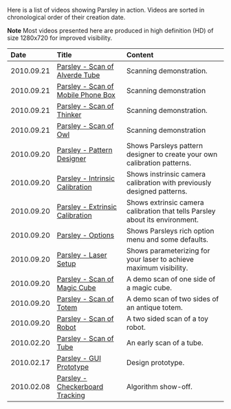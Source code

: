 Here is a list of videos showing Parsley in action. Videos are sorted in chronological order of their creation date.

**Note** Most videos presented here are produced in high definition (HD) of size 1280x720 for improved visibility.

| **Date**     | **Title** | **Content** |
|:-------------|:----------|:------------|
| 2010.09.21   | [Parsley - Scan of Alverde Tube](http://www.youtube.com/watch?v=sM3Re0pYu4c)| Scanning demonstration.|
| 2010.09.21   | [Parsley - Scan of Mobile Phone Box](http://www.youtube.com/watch?v=Nmu-038qYmo)| Scanning demonstration|
| 2010.09.21   | [Parsley - Scan of Thinker](http://www.youtube.com/watch?v=eoAHd45ZEqs)| Scanning demonstration.|
| 2010.09.21   | [Parsley - Scan of Owl](http://www.youtube.com/watch?v=ci_p6Md0aSc)| Scanning demonstration|
| 2010.09.20   | [Parsley - Pattern Designer](http://www.youtube.com/watch?v=63-njMWsunU)| Shows Parsleys pattern designer to create your own calibration patterns.|
| 2010.09.20   | [Parsley - Intrinsic Calibration](http://www.youtube.com/watch?v=qE9ac0FVSik)| Shows instrinsic camera calibration with previously designed patterns.|
| 2010.09.20   | [Parsley - Extrinsic Calibration](http://www.youtube.com/watch?v=m5p2aJcp1CY)| Shows extrinsic camera calibration that tells Parsley about its environment.|
| 2010.09.20   | [Parsley - Options](http://www.youtube.com/watch?v=1lCWBAVj3-o)| Shows Parsleys rich option menu and some defaults.|
| 2010.09.20   | [Parsley - Laser Setup](http://www.youtube.com/watch?v=rvzYUtoN3ME)| Shows parameterizing for your laser to achieve maximum visibility.|
| 2010.09.20   | [Parsley - Scan of Magic Cube](http://www.youtube.com/watch?v=-TEoq6cFrvg)|A demo scan of one side of a magic cube.|
| 2010.09.20   | [Parsley - Scan of Totem](http://www.youtube.com/watch?v=SRc7FpXQSgc)|A demo scan of two sides of an antique totem.|
| 2010.09.20   | [Parsley - Scan of Robot](http://www.youtube.com/watch?v=1VexaVe9gsc)|A two sided scan of a toy robot.|
| 2010.02.20   | [Parsley - Scan of Tube](http://www.youtube.com/watch?v=PtVoEz4lj58)|An early scan of a tube.|
| 2010.02.17   | [Parsley - GUI Prototype](http://www.youtube.com/watch?v=y7DIufkF0mI)|Design prototype.|
| 2010.02.08   | [Parsley - Checkerboard Tracking](http://www.youtube.com/watch?v=Wyb114NfmGo)|Algorithm show-off.|